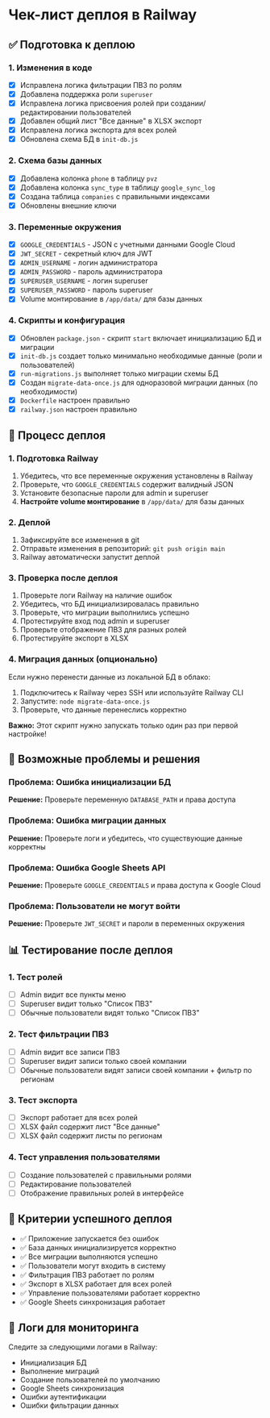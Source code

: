 # Чек-лист деплоя в Railway

## ✅ Подготовка к деплою

### 1. Изменения в коде
- [x] Исправлена логика фильтрации ПВЗ по ролям
- [x] Добавлена поддержка роли `superuser`
- [x] Исправлена логика присвоения ролей при создании/редактировании пользователей
- [x] Добавлен общий лист "Все данные" в XLSX экспорт
- [x] Исправлена логика экспорта для всех ролей
- [x] Обновлена схема БД в `init-db.js`

### 2. Схема базы данных
- [x] Добавлена колонка `phone` в таблицу `pvz`
- [x] Добавлена колонка `sync_type` в таблицу `google_sync_log`
- [x] Создана таблица `companies` с правильными индексами
- [x] Обновлены внешние ключи

### 3. Переменные окружения
- [x] `GOOGLE_CREDENTIALS` - JSON с учетными данными Google Cloud
- [x] `JWT_SECRET` - секретный ключ для JWT
- [x] `ADMIN_USERNAME` - логин администратора
- [x] `ADMIN_PASSWORD` - пароль администратора
- [x] `SUPERUSER_USERNAME` - логин superuser
- [x] `SUPERUSER_PASSWORD` - пароль superuser
- [x] Volume монтирование в `/app/data/` для базы данных

### 4. Скрипты и конфигурация
- [x] Обновлен `package.json` - скрипт `start` включает инициализацию БД и миграции
- [x] `init-db.js` создает только минимально необходимые данные (роли и пользователей)
- [x] `run-migrations.js` выполняет только миграции схемы БД
- [x] Создан `migrate-data-once.js` для одноразовой миграции данных (по необходимости)
- [x] `Dockerfile` настроен правильно
- [x] `railway.json` настроен правильно

## 🚀 Процесс деплоя

### 1. Подготовка Railway
1. Убедитесь, что все переменные окружения установлены в Railway
2. Проверьте, что `GOOGLE_CREDENTIALS` содержит валидный JSON
3. Установите безопасные пароли для admin и superuser
4. **Настройте volume монтирование** в `/app/data/` для базы данных

### 2. Деплой
1. Зафиксируйте все изменения в git
2. Отправьте изменения в репозиторий: `git push origin main`
3. Railway автоматически запустит деплой

### 3. Проверка после деплоя
1. Проверьте логи Railway на наличие ошибок
2. Убедитесь, что БД инициализировалась правильно
3. Проверьте, что миграции выполнились успешно
4. Протестируйте вход под admin и superuser
5. Проверьте отображение ПВЗ для разных ролей
6. Протестируйте экспорт в XLSX

### 4. Миграция данных (опционально)
Если нужно перенести данные из локальной БД в облако:
1. Подключитесь к Railway через SSH или используйте Railway CLI
2. Запустите: `node migrate-data-once.js`
3. Проверьте, что данные перенеслись корректно

**Важно:** Этот скрипт нужно запускать только один раз при первой настройке!

## 🔧 Возможные проблемы и решения

### Проблема: Ошибка инициализации БД
**Решение:** Проверьте переменную `DATABASE_PATH` и права доступа

### Проблема: Ошибка миграции данных
**Решение:** Проверьте логи и убедитесь, что существующие данные корректны

### Проблема: Ошибка Google Sheets API
**Решение:** Проверьте `GOOGLE_CREDENTIALS` и права доступа к Google Cloud

### Проблема: Пользователи не могут войти
**Решение:** Проверьте `JWT_SECRET` и пароли в переменных окружения

## 📊 Тестирование после деплоя

### 1. Тест ролей
- [ ] Admin видит все пункты меню
- [ ] Superuser видит только "Список ПВЗ"
- [ ] Обычные пользователи видят только "Список ПВЗ"

### 2. Тест фильтрации ПВЗ
- [ ] Admin видит все записи ПВЗ
- [ ] Superuser видит записи только своей компании
- [ ] Обычные пользователи видят записи своей компании + фильтр по регионам

### 3. Тест экспорта
- [ ] Экспорт работает для всех ролей
- [ ] XLSX файл содержит лист "Все данные"
- [ ] XLSX файл содержит листы по регионам

### 4. Тест управления пользователями
- [ ] Создание пользователей с правильными ролями
- [ ] Редактирование пользователей
- [ ] Отображение правильных ролей в интерфейсе

## 🎯 Критерии успешного деплоя

- ✅ Приложение запускается без ошибок
- ✅ База данных инициализируется корректно
- ✅ Все миграции выполняются успешно
- ✅ Пользователи могут входить в систему
- ✅ Фильтрация ПВЗ работает по ролям
- ✅ Экспорт в XLSX работает для всех ролей
- ✅ Управление пользователями работает корректно
- ✅ Google Sheets синхронизация работает

## 📝 Логи для мониторинга

Следите за следующими логами в Railway:
- Инициализация БД
- Выполнение миграций
- Создание пользователей по умолчанию
- Google Sheets синхронизация
- Ошибки аутентификации
- Ошибки фильтрации данных
